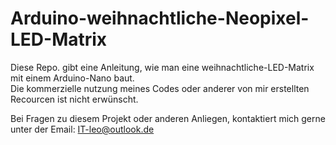 # Arduino-weihnachtliche-Neopixel-LED-Matrix
Diese Repo. gibt eine Anleitung, wie man eine weihnachtliche-LED-Matrix mit einem Arduino-Nano baut. <br>
Die kommerzielle nutzung meines Codes oder anderer von mir erstellten Recourcen ist nicht erwünscht. <br>

Bei Fragen zu diesem Projekt oder anderen Anliegen, kontaktiert mich gerne unter der Email: IT-leo@outlook.de 
